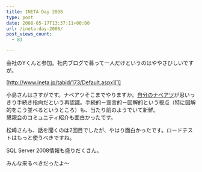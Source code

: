 ```yaml
---
title: INETA Day 2008
type: post
date: 2008-05-17T13:37:11+00:00
url: /ineta-day-2008/
post_views_count:
  - 83

---
```

会社のYくんと参加。社内ブログで募って一人だけというのはややさびしいですが。

[http://www.ineta.jp/tabid/173/Default.aspx][1]

小島さんはさすがです。ナベアツそこまでやりますか。<a href="http://konnokiyotaka.txt-nifty.com/pgblog/2008/02/post_71a3.html" target="_blank">自分のナベアツ</a>が思いっきり手続き指向だという再認識。手続的－宣言的－図解的という視点（特に図解的をこう並べるというところ）も、当たり前のようでいて新鮮。  
懇親会のコミュニティ紹介も面白かったです。

松崎さんも、話を聞くのは2回目でしたが、やはり面白かったです。ロードテストはもっと使うべきですね。

SQL Server 2008情報も盛りだくさん。

みんな来るべきだったよ～

 [1]: http://www.ineta.jp/tabid/173/Default.aspx "http://www.ineta.jp/tabid/173/Default.aspx"